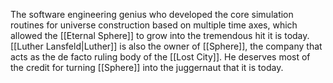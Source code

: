 The software engineering genius who developed the core simulation routines for universe construction based on multiple time axes, which allowed the <span class="miscellaneous">[[Eternal Sphere]]</span> to grow into the tremendous hit it is today.
<span class="people">[[Luther Lansfeld|Luther]]</span> is also the owner of <span class="miscellaneous">[[Sphere]]</span>, the company that acts as the de facto ruling body of the <span class="political-bodies-places">[[Lost City]]</span>.
He deserves most of the credit for turning <span class="miscellaneous">[[Sphere]]</span> into the juggernaut that it is today.